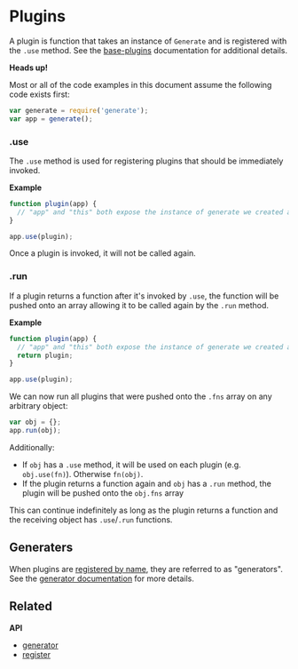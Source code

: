 # Plugins

A plugin is function that takes an instance of `Generate` and is registered with the `.use` method. See the [base-plugins][] documentation for additional details.

**Heads up!**

Most or all of the code examples in this document assume the following code exists first:

```js
var generate = require('generate');
var app = generate();
```

### .use

The `.use` method is used for registering plugins that should be immediately invoked.

**Example**

```js
function plugin(app) {
  // "app" and "this" both expose the instance of generate we created above
}

app.use(plugin);
```

Once a plugin is invoked, it will not be called again.

### .run

If a plugin returns a function after it's invoked by `.use`, the function will be pushed onto an array allowing it to be called again by the `.run` method.

**Example**

```js
function plugin(app) {
  // "app" and "this" both expose the instance of generate we created above
  return plugin;
}

app.use(plugin);
```

We can now run all plugins that were pushed onto the `.fns` array on any arbitrary object:

```js
var obj = {};
app.run(obj);
```

Additionally:

* If `obj` has a `.use` method, it will be used on each plugin (e.g. `obj.use(fn)`). Otherwise `fn(obj)`.
* If the plugin returns a function again and `obj` has a `.run` method, the plugin will be pushed onto the `obj.fns` array

This can continue indefinitely as long as the plugin returns a function and the receiving object has `.use`/`.run` functions.

## Generaters

When plugins are [registered by name](docs/generators.md), they are referred to as "generators". See the [generator documentation](docs/generators.md) for more details.

## Related

**API**

* [generator](api/generator.md)
* [register](api/register.md)

[base-plugins]: https://github.com/node-base/base-plugins
